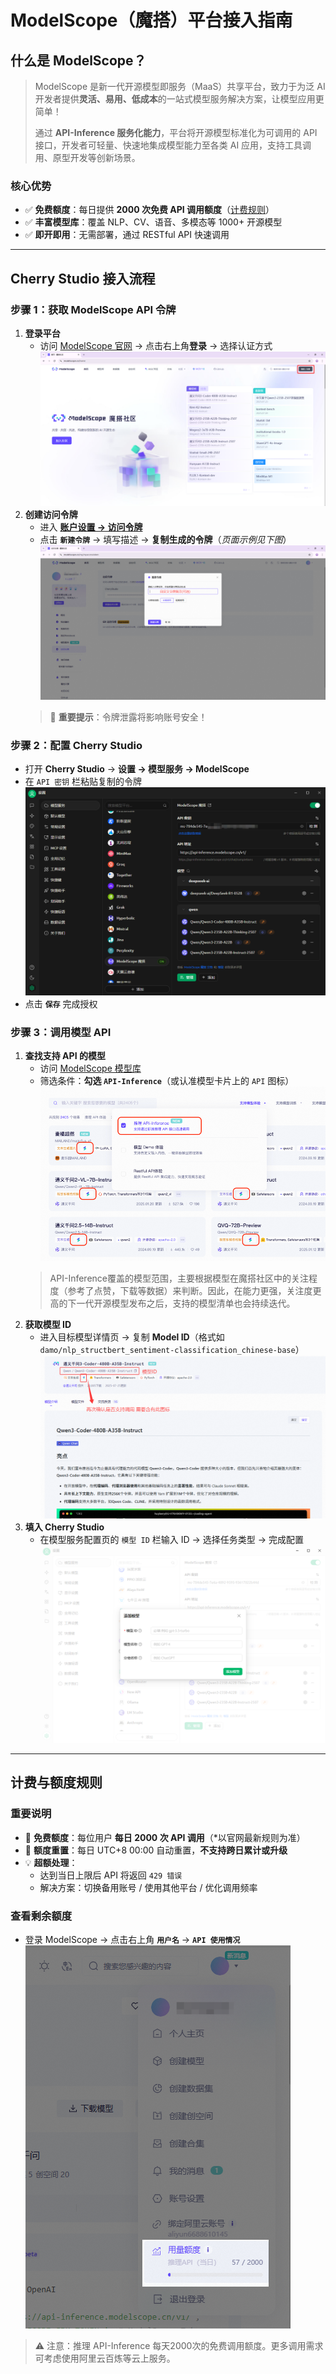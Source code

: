 

# ModelScope（魔搭）平台接入指南
## 什么是 ModelScope？
> ModelScope 是新一代开源模型即服务（MaaS）共享平台，致力于为泛 AI 开发者提供**灵活、易用、低成本**的一站式模型服务解决方案，让模型应用更简单！
>
> 通过 **API-Inference 服务化能力**，平台将开源模型标准化为可调用的 API 接口，开发者可轻量、快速地集成模型能力至各类 AI 应用，支持工具调用、原型开发等创新场景。

### 核心优势
- ✅ **免费额度**：每日提供 **2000 次免费 API 调用额度**（[计费规则](##计费与额度规则)）
- ✅ **丰富模型库**：覆盖 NLP、CV、语音、多模态等 1000+ 开源模型
- ✅ **即开即用**：无需部署，通过 RESTful API 快速调用

---

## Cherry Studio 接入流程
### 步骤 1：获取 ModelScope API 令牌
1. **登录平台**
   - 访问 [ModelScope 官网](https://modelscope.cn) → 点击右上角**登录** → 选择认证方式
   ![登录界面](../../.gitbook/assets/ModelScope/image.png)
2. **创建访问令牌**
   - 进入 **[账户设置 → 访问令牌](https://modelscope.cn/my/myaccesstoken)**
   - 点击 **`新建令牌`** → 填写描述 → **复制生成的令牌**（*页面示例见下图*）
   ![新建令牌示例](../../.gitbook/assets/ModelScope/image-7.png)
   > 🔑 **重要提示**：令牌泄露将影响账号安全！

### 步骤 2：配置 Cherry Studio
- 打开 **Cherry Studio** → **设置 → 模型服务 → ModelScope**
- 在 `API 密钥` 栏粘贴复制的令牌
  ![配置界面](../../.gitbook/assets/ModelScope/image-2.png)
- 点击 **`保存`** 完成授权

### 步骤 3：调用模型 API
1. **查找支持 API 的模型**
   - 访问 [ModelScope 模型库](https://modelscope.cn/models)
   - 筛选条件：**勾选 `API-Inference`**（或认准模型卡片上的 `API` 图标）
   ![API 模型筛选](../../.gitbook/assets/ModelScope/image-3.png)
   > API-Inference覆盖的模型范围，主要根据模型在魔搭社区中的关注程度（参考了点赞，下载等数据）来判断。因此，在能力更强，关注度更高的下一代开源模型发布之后，支持的模型清单也会持续迭代。
2. **获取模型 ID**
   - 进入目标模型详情页 → 复制 **Model ID**（格式如 `damo/nlp_structbert_sentiment-classification_chinese-base`）
   ![复制 Model ID](../../.gitbook/assets/ModelScope/image-5.png)
3. **填入 Cherry Studio**
   - 在模型服务配置页的 `模型 ID` 栏输入 ID → 选择任务类型 → 完成配置
   ![填入模型ID](../../.gitbook/assets/ModelScope/image-6.png)

---

## 计费与额度规则
### 重要说明
- 🎫 **免费额度**：每位用户 **每日 2000 次 API 调用**（*以官网最新规则为准）
- 🔁 **额度重置**：每日 UTC+8 00:00 自动重置，**不支持跨日累计或升级**
- 💡 **超额处理**：
  - 达到当日上限后 API 将返回 `429 错误`
  - 解决方案：切换备用账号 / 使用其他平台 / 优化调用频率

### 查看剩余额度
- 登录 ModelScope → 点击右上角 **`用户名`** → **`API 使用情况`**
  ![额度查看位置](../../.gitbook/assets/ModelScope/image-8.png)

> ⚠️ 注意：推理 API-Inference 每天2000次的免费调用额度。更多调用需求可考虑使用阿里云百炼等云上服务。
